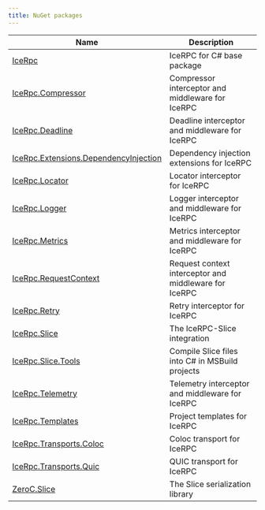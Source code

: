 ```yaml
---
title: NuGet packages
---
```


| Name                                                                            | Description                                           |
|---------------------------------------------------------------------------------|-------------------------------------------------------|
| [IceRpc][icerpc]                                                                | IceRPC for C# base package                            |
| [IceRpc.Compressor][icerpc-compressor]                                          | Compressor interceptor and middleware for IceRPC      |
| [IceRpc.Deadline][icerpc-deadline]                                              | Deadline interceptor and middleware for IceRPC        |
| [IceRpc.Extensions.DependencyInjection][icerpc-extensions-dependency-injection] | Dependency injection extensions for IceRPC            |
| [IceRpc.Locator][icerpc-locator]                                                | Locator interceptor for IceRPC                        |
| [IceRpc.Logger][icerpc-logger]                                                  | Logger interceptor and middleware for IceRPC          |
| [IceRpc.Metrics][icerpc-metrics]                                                | Metrics interceptor and middleware for IceRPC         |
| [IceRpc.RequestContext][icerpc-request-context]                                 | Request context interceptor and middleware for IceRPC |
| [IceRpc.Retry][icerpc-retry]                                                    | Retry interceptor for IceRPC                          |
| [IceRpc.Slice][icerpc-slice]                                                    | The IceRPC-Slice integration                          |
| [IceRpc.Slice.Tools][icerpc-slice-tools]                                        | Compile Slice files into C# in MSBuild projects       |
| [IceRpc.Telemetry][icerpc-telemetry]                                            | Telemetry interceptor and middleware for IceRPC       |
| [IceRpc.Templates][icerpc-templates]                                            | Project templates for IceRPC                          |
| [IceRpc.Transports.Coloc][icerpc-transports-coloc]                              | Coloc transport for IceRPC                            |
| [IceRpc.Transports.Quic][icerpc-transports-quic]                                | QUIC transport for IceRPC                             |
| [ZeroC.Slice][zeroc-slice]                                                      | The Slice serialization library                       |

[icerpc]: https://www.nuget.org/packages/IceRpc
[icerpc-compressor]: https://www.nuget.org/packages/IceRpc.Compressor
[icerpc-deadline]: https://www.nuget.org/packages/IceRpc.Deadline
[icerpc-extensions-dependency-injection]: https://www.nuget.org/packages/IceRpc.Extensions.DependencyInjection
[icerpc-locator]: https://www.nuget.org/packages/IceRpc.Locator
[icerpc-logger]: https://www.nuget.org/packages/IceRpc.Logger
[icerpc-metrics]: https://www.nuget.org/packages/IceRpc.Metrics
[icerpc-request-context]: https://www.nuget.org/packages/IceRpc.RequestContext
[icerpc-retry]: https://www.nuget.org/packages/IceRpc.Retry
[icerpc-slice]: https://www.nuget.org/packages/IceRpc.Slice
[icerpc-slice-tools]: https://www.nuget.org/packages/IceRpc.Slice.Tools
[icerpc-telemetry]: https://www.nuget.org/packages/IceRpc.Telemetry
[icerpc-templates]: https://www.nuget.org/packages/IceRpc.Templates
[icerpc-transports-coloc]: https://www.nuget.org/packages/IceRpc.Transports.Coloc
[icerpc-transports-quic]: https://www.nuget.org/packages/IceRpc.Transports.Quic
[zeroc-slice]: https://www.nuget.org/packages/ZeroC.Slice

